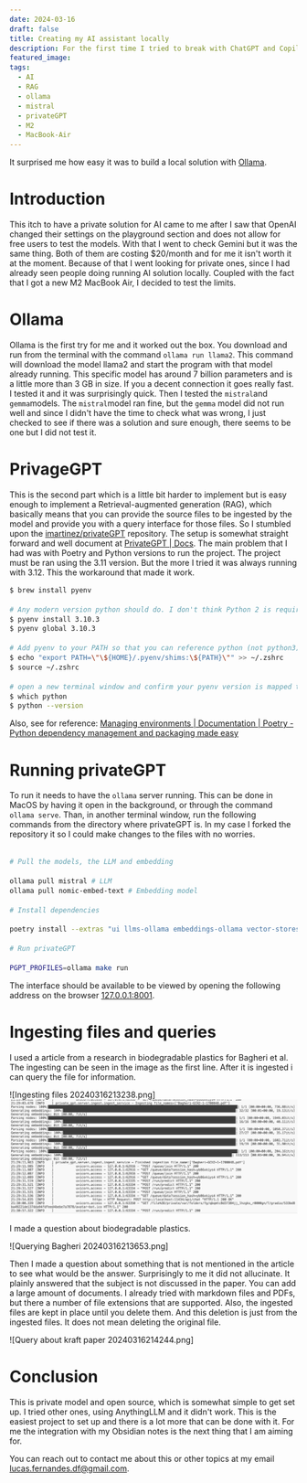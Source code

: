 ```yaml
---
date: 2024-03-16
draft: false
title: Creating my AI assistant locally
description: For the first time I tried to break with ChatGPT and Copilot to see what I could come up with. 
featured_image: 
tags:
  - AI
  - RAG
  - ollama
  - mistral
  - privateGPT
  - M2
  - MacBook-Air
---
```


It surprised me how easy it was to build a local solution with [Ollama](https://ollama.com/).

# Introduction

This itch to have a private solution for AI came to me after I saw that OpenAI changed their settings on the playground section and does not allow for free users to test the models. With that I went to check Gemini but it was the same thing. Both of them are costing $20/month and for me it isn't worth it at the moment. Because of that I went looking for private ones, since I had already seen people doing running AI solution locally. Coupled with the fact that I got a new M2 MacBook Air, I decided to test the limits.

# Ollama

Ollama is the first try for me and it worked out the box. You download and run from the terminal with the command `ollama run llama2`. This command will download the model llama2 and start the program with that model already running. This specific model has around 7 billion parameters and is a little more than 3 GB in size. If you a decent connection it goes really fast. I tested it and it was surprisingly quick. Then I tested the `mistral`and `gemma`models.
The `mistral`model ran fine, but the `gemma` model did not run well and since I didn't have the time to check what was wrong, I just checked to see if there was a solution and sure enough, there seems to be one but I did not test it.

# PrivageGPT

This is the second part which is a little bit harder to implement but is easy enough to implement a Retrieval-augmented generation (RAG), which basically means that you can provide the source files to be ingested by the model and provide you with a query interface for those files. So I stumbled upon the [imartinez/privateGPT](https://github.com/imartinez/privateGPT) repository. The setup is somewhat straight forward and well document at [PrivateGPT | Docs](https://docs.privategpt.dev/installation/getting-started/installation).
The main problem that I had was with Poetry and Python versions to run the project. The project must be ran using the 3.11 version. But the more I tried it was always running with 3.12. This the workaround that made it work.

```bash
$ brew install pyenv

# Any modern version python should do. I don't think Python 2 is required any more.
$ pyenv install 3.10.3
$ pyenv global 3.10.3

# Add pyenv to your PATH so that you can reference python (not python3)
$ echo "export PATH=\"\${HOME}/.pyenv/shims:\${PATH}\"" >> ~/.zshrc
$ source ~/.zshrc

# open a new terminal window and confirm your pyenv version is mapped to python
$ which python
$ python --version

```

Also, see for reference: [Managing environments | Documentation | Poetry - Python dependency management and packaging made easy](https://python-poetry.org/docs/managing-environments/#switching-between-environments)

# Running privateGPT

To run it needs to have the `ollama` server running. This can be done in MacOS by having it open in the background, or through the command `ollama serve`.
Than, in another terminal window, run the following commands from the directory where privateGPT is. In my case I forked the repository it so I could make changes to the files with no worries.

```bash

# Pull the models, the LLM and embedding

ollama pull mistral # LLM
ollama pull nomic-embed-text # Embedding model

# Install dependencies

poetry install --extras "ui llms-ollama embeddings-ollama vector-stores-qdrant"

# Run privateGPT

PGPT_PROFILES=ollama make run
```

The interface should be available to be viewed by opening the following address on the browser [127.0.0.1:8001](http://127.0.0.1:8001/).

# Ingesting files and queries

I used a article from a research in biodegradable plastics for Bagheri et al. The ingesting can be seen in the image as the first line. After it is ingested i can query the file for information.

![Ingesting files 20240316213238.png]
![Ingesting a single file](<../../../static/images/Ingesting files 20240316213238.png>)

I made a question about biodegradable plastics.

![Querying Bagheri 20240316213653.png]

Then I made a question about something that is not mentioned in the article to see what would be the answer.
Surprisingly to me it did not allucinate. It plainly answered that the subject is not discussed in the paper. You can add a large amount of documents. I already tried with markdown files and PDFs, but there a number of file extensions that are supported. Also, the ingested files are kept in place until you delete them. And this deletion is just from the ingested files. It does not mean deleting the original file.

![Query about kraft paper 20240316214244.png]

# Conclusion

This is private model and open source, which is somewhat simple to get set up. I tried other ones, using AnythingLLM and it didn't work. This is the easiest project to set up and there is a lot more that can be done with it. For me the integration with my Obsidian notes is the next thing that I am aiming for.

You can reach out to contact me about this or other topics at my email lucas.fernandes.df@gmail.com.
